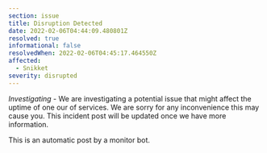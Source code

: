```yaml
---
section: issue
title: Disruption Detected
date: 2022-02-06T04:44:09.480801Z
resolved: true
informational: false
resolvedWhen: 2022-02-06T04:45:17.464550Z
affected:
  - Snikket
severity: disrupted
---
```

*Investigating* - We are investigating a potential issue that might affect the uptime of one our of services. We are sorry for any inconvenience this may cause you. This incident post will be updated once we have more information.

This is an automatic post by a monitor bot.
        